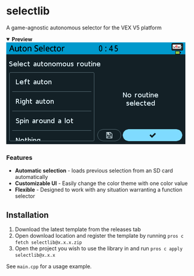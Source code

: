 # selectlib
A game-agnostic autonomous selector for the VEX V5 platform

<details open>
<summary><b>Preview</b></summary>
<img src="./assets/selector.png">
</details>

### Features
- **Automatic selection** - loads previous selection from an SD card automatically
- **Customizable UI** - Easily change the color theme with one color value
- **Flexible** - Designed to work with any situation warranting a function selector


## Installation

1. Download the latest template from the releases tab
2. Open download location and register the template by running `pros c fetch selectlib@x.x.x.zip`
3. Open the project you wish to use the library in and run `pros c apply selectlib@x.x.x`

See `main.cpp` for a usage example.